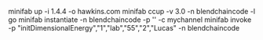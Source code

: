 minifab up -i 1.4.4 -o hawkins.com
minifab ccup -v 3.0 -n blendchaincode  -l go
minifab instantiate -n blendchaincode -p '' -c mychannel
minifab invoke -p \"initDimensionalEnergy\",\"1\",\"lab\",\"55\",\"2\",\"Lucas\" -n blendchaincode